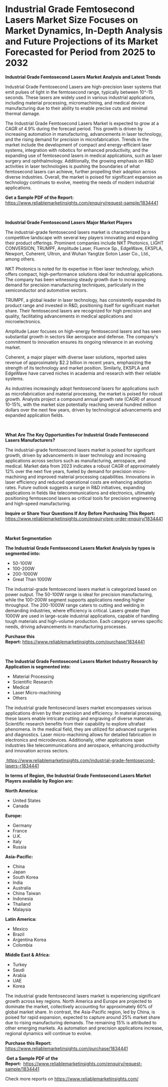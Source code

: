 <p><h1>Industrial Grade Femtosecond Lasers Market Size Focuses on Market Dynamics, In-Depth Analysis and Future Projections of its Market Forecasted for Period from 2025 to 2032</h1></p><p><strong>Industrial Grade Femtosecond Lasers Market Analysis and Latest Trends</strong></p>
<p><p>Industrial Grade Femtosecond Lasers are high-precision laser systems that emit pulses of light in the femtosecond range, typically between 10^-15 seconds. These lasers are widely used in various industrial applications, including material processing, micromachining, and medical device manufacturing due to their ability to enable precise cuts and minimal thermal damage. </p><p>The Industrial Grade Femtosecond Lasers Market is expected to grow at a CAGR of 4.9% during the forecast period. This growth is driven by increasing automation in manufacturing, advancements in laser technology, and the rising demand for precision in microfabrication. Trends in the market include the development of compact and energy-efficient laser systems, integration with robotics for enhanced productivity, and the expanding use of femtosecond lasers in medical applications, such as laser surgery and ophthalmology. Additionally, the growing emphasis on R&D activities in laser technologies is pushing the boundaries of what femtosecond lasers can achieve, further propelling their adoption across diverse industries. Overall, the market is poised for significant expansion as technology continues to evolve, meeting the needs of modern industrial applications.</p></p>
<p><strong>Get a Sample PDF of the Report:&nbsp;</strong> <a href="https://www.reliablemarketinsights.com/enquiry/request-sample/1834441?utm_campaign=2809&utm_medium=2&utm_source=Github&utm_content=ia&utm_term=28022025&utm_id=industrial-grade-femtosecond-lasers">https://www.reliablemarketinsights.com/enquiry/request-sample/1834441</a></p>
<p>&nbsp;</p>
<p><strong>Industrial Grade Femtosecond Lasers Major Market Players</strong></p>
<p><p>The industrial-grade femtosecond lasers market is characterized by a competitive landscape with several key players innovating and expanding their product offerings. Prominent companies include NKT Photonics, LIGHT CONVERSION, TRUMPF, Amplitude Laser, Fluence Sp., EdgeWave, EKSPLA, Newport, Coherent, Ultron, and Wuhan Yangtze Soton Laser Co., Ltd., among others.</p><p>NKT Photonics is noted for its expertise in fiber laser technology, which offers compact, high-performance solutions ideal for industrial applications. The company has been witnessing steady growth due to increasing demand for precision manufacturing techniques, particularly in the semiconductor and automotive sectors.</p><p>TRUMPF, a global leader in laser technology, has consistently expanded its product range and invested in R&D, positioning itself for significant market share. Their femtosecond lasers are recognized for high precision and quality, facilitating advancements in medical applications and microelectronics.</p><p>Amplitude Laser focuses on high-energy femtosecond lasers and has seen substantial growth in sectors like aerospace and defense. The company's commitment to innovation ensures its ongoing relevance in an evolving market.</p><p>Coherent, a major player with diverse laser solutions, reported sales revenue of approximately $2.2 billion in recent years, emphasizing the strength of its technology and market position. Similarly, EKSPLA and EdgeWave have carved niches in academia and research with their reliable systems.</p><p>As industries increasingly adopt femtosecond lasers for applications such as microfabrication and material processing, the market is poised for robust growth. Analysts project a compound annual growth rate (CAGR) of around 10-15%, with the market size potentially reaching several hundred million dollars over the next few years, driven by technological advancements and expanded application fields.</p></p>
<p>&nbsp;</p>
<p><strong>What Are The Key Opportunities For Industrial Grade Femtosecond Lasers Manufacturers?</strong></p>
<p><p>The industrial-grade femtosecond lasers market is poised for significant growth, driven by advancements in laser technology and increasing applications across sectors such as manufacturing, aerospace, and medical. Market data from 2023 indicates a robust CAGR of approximately 12% over the next five years, fueled by demand for precision micro-machining and improved material processing capabilities. Innovations in laser efficiency and reduced operational costs are enhancing adoption rates. Future outlook suggests a surge in R&D initiatives, expanding applications in fields like telecommunications and electronics, ultimately positioning femtosecond lasers as critical tools for precision engineering and high-speed manufacturing.</p></p>
<p><strong>Inquire or Share Your Questions If Any Before Purchasing This Report:</strong> <a href="https://www.reliablemarketinsights.com/enquiry/pre-order-enquiry/1834441?utm_campaign=2809&utm_medium=2&utm_source=Github&utm_content=ia&utm_term=28022025&utm_id=industrial-grade-femtosecond-lasers">https://www.reliablemarketinsights.com/enquiry/pre-order-enquiry/1834441</a></p>
<p>&nbsp;</p>
<p><strong>Market Segmentation</strong></p>
<p><strong>The Industrial Grade Femtosecond Lasers Market Analysis by types is segmented into:</strong></p>
<p><ul><li>50-100W</li><li>100-200W</li><li>200-1000W</li><li>Great Than 1000W</li></ul></p>
<p><p>The industrial-grade femtosecond lasers market is categorized based on power output. The 50-100W range is ideal for precision manufacturing, while the 100-200W segment supports applications needing higher throughput. The 200-1000W range caters to cutting and welding in demanding industries, where efficiency is critical. Lasers greater than 1000W are used in large-scale industrial applications, capable of handling tough materials and high-volume production. Each category serves specific needs, driving advancements in manufacturing processes.</p></p>
<p><strong>Purchase this Report:&nbsp;</strong><a href="https://www.reliablemarketinsights.com/purchase/1834441?utm_campaign=2809&utm_medium=2&utm_source=Github&utm_content=ia&utm_term=28022025&utm_id=industrial-grade-femtosecond-lasers">https://www.reliablemarketinsights.com/purchase/1834441</a></p>
<p>&nbsp;</p>
<p><strong>The Industrial Grade Femtosecond Lasers Market Industry Research by Application is segmented into:</strong></p>
<p><ul><li>Material Processing</li><li>Scientific Research</li><li>Medical</li><li>Laser Micro-machining</li><li>Others</li></ul></p>
<p><p>The industrial grade femtosecond lasers market encompasses various applications driven by their precision and efficiency. In material processing, these lasers enable intricate cutting and engraving of diverse materials. Scientific research benefits from their capability to explore ultrafast phenomena. In the medical field, they are utilized for advanced surgeries and diagnostics. Laser micro-machining allows for detailed fabrication in electronics and microdevices. Additionally, other applications span industries like telecommunications and aerospace, enhancing productivity and innovation across sectors.</p></p>
<p><a href="https://www.reliablemarketinsights.com/industrial-grade-femtosecond-lasers-r1834441?utm_campaign=2809&utm_medium=2&utm_source=Github&utm_content=ia&utm_term=28022025&utm_id=industrial-grade-femtosecond-lasers">&nbsp;https://www.reliablemarketinsights.com/industrial-grade-femtosecond-lasers-r1834441</a></p>
<p><strong>In terms of Region, the Industrial Grade Femtosecond Lasers Market Players available by Region are:</strong></p>
<p>
    <p> <strong> North America: </strong>
        <ul>
            <li>United States</li>
            <li>Canada</li>
        </ul>
        </p> 
    <p> <strong> Europe: </strong>
        <ul>
            <li>Germany</li>
            <li>France</li>
            <li>U.K.</li>
            <li>Italy</li>
            <li>Russia</li>
        </ul>
        </p> 
    <p> <strong> Asia-Pacific: </strong>
        <ul>
            <li>China</li>
            <li>Japan</li>
            <li>South Korea</li>
            <li>India</li>
            <li>Australia</li>
            <li>China Taiwan</li>
            <li>Indonesia</li>
            <li>Thailand</li>
            <li>Malaysia</li>
        </ul>
        </p> 
    <p> <strong> Latin America: </strong>
        <ul>
            <li>Mexico</li>
            <li>Brazil</li>
            <li>Argentina Korea</li>
            <li>Colombia</li>
        </ul>
        </p> 
    <p> <strong> Middle East & Africa: </strong>
        <ul>
            <li>Turkey</li>
            <li>Saudi</li>
            <li>Arabia</li>
            <li>UAE</li>
            <li>Korea</li>
        </ul>
    </p>
    </p>
<p><p>The industrial grade femtosecond lasers market is experiencing significant growth across key regions. North America and Europe are projected to dominate the market, collectively accounting for approximately 60% of global market share. In contrast, the Asia-Pacific region, led by China, is poised for rapid expansion, expected to capture around 25% market share due to rising manufacturing demands. The remaining 15% is attributed to other emerging markets. As automation and precision applications increase, regional dynamics will continue to evolve.</p></p>
<p><strong>Purchase this Report: </strong><a href="https://www.reliablemarketinsights.com/purchase/1834441?utm_campaign=2809&utm_medium=2&utm_source=Github&utm_content=ia&utm_term=28022025&utm_id=industrial-grade-femtosecond-lasers">https://www.reliablemarketinsights.com/purchase/1834441</a></p>
<p>&nbsp;<strong>Get a Sample PDF of the Report:&nbsp;&nbsp;</strong><a href="https://www.reliablemarketinsights.com/enquiry/request-sample/1834441?utm_campaign=2809&utm_medium=2&utm_source=Github&utm_content=ia&utm_term=28022025&utm_id=industrial-grade-femtosecond-lasers">https://www.reliablemarketinsights.com/enquiry/request-sample/1834441</a></p>
<p><strong></strong></p>
<p>Check more reports on <a href="https://www.reliablemarketinsights.com/?utm_campaign=2809&utm_medium=2&utm_source=Github&utm_content=ia&utm_term=28022025&utm_id=industrial-grade-femtosecond-lasers">https://www.reliablemarketinsights.com/</a></p>